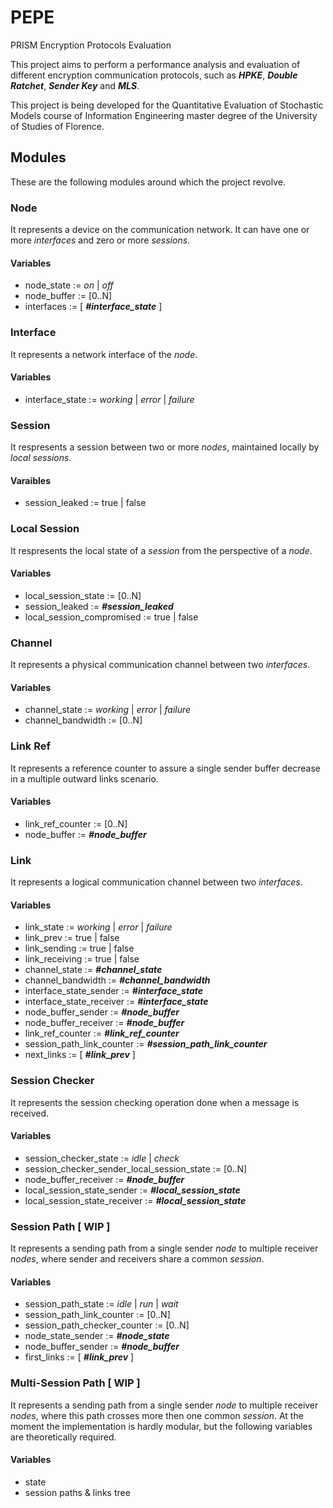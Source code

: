 # PEPE

PRISM Encryption Protocols Evaluation

This project aims to perform a performance analysis and evaluation of different encryption communication protocols, such as ***HPKE***, ***Double Ratchet***, ***Sender Key*** and ***MLS***.

This project is being developed for the Quantitative Evaluation of Stochastic Models course of Information Engineering master degree of the University of Studies of Florence.

## Modules

These are the following modules around which the project revolve.

### Node

It represents a device on the communication network. It can have one or more *interfaces* and zero or more *sessions*.

#### Variables

- node_state := *on* | *off*
- node_buffer := [0..N]
- interfaces := [ ***#interface_state*** ]

### Interface

It represents a network interface of the *node*.

#### Variables

- interface_state := *working* | *error* | *failure*

### Session

It respresents a session between two or more *nodes*, maintained locally by *local sessions*.

#### Varaibles

- session_leaked := true | false

### Local Session

It respresents the local state of a *session* from the perspective of a *node*.

#### Variables

- local_session_state := [0..N]
- session_leaked := ***#session_leaked***
- local_session_compromised := true | false

### Channel

It represents a physical communication channel between two *interfaces*.

#### Variables

- channel_state := *working* | *error* | *failure*
- channel_bandwidth := [0..N]

### Link Ref

It represents a reference counter to assure a single sender buffer decrease in a multiple outward links scenario.

#### Variables

- link_ref_counter := [0..N]
- node_buffer := ***#node_buffer***

### Link

It represents a logical communication channel between two *interfaces*.

#### Variables

- link_state := *working* | *error* | *failure*
- link_prev := true | false
- link_sending := true | false
- link_receiving := true | false
- channel_state := ***#channel_state***
- channel_bandwidth := ***#channel_bandwidth***
- interface_state_sender := ***#interface_state***
- interface_state_receiver := ***#interface_state***
- node_buffer_sender := ***#node_buffer***
- node_buffer_receiver := ***#node_buffer***
- link_ref_counter := ***#link_ref_counter***
- session_path_link_counter := ***#session_path_link_counter***
- next_links := [ ***#link_prev*** ]

### Session Checker

It represents the session checking operation done when a message is received.

#### Variables

- session_checker_state := *idle* | *check*
- session_checker_sender_local_session_state := [0..N]
- node_buffer_receiver := ***#node_buffer***
- local_session_state_sender := ***#local_session_state***
- local_session_state_receiver := ***#local_session_state***

### Session Path [ WIP ]

It represents a sending path from a single sender *node* to multiple receiver *nodes*, where sender and receivers share a common *session*.

#### Variables

- session_path_state := *idle* | *run* | *wait*
- session_path_link_counter := [0..N]
- session_path_checker_counter := [0..N]
- node_state_sender := ***#node_state***
- node_buffer_sender := ***#node_buffer***
- first_links := [ ***#link_prev*** ]

### Multi-Session Path [ WIP ]

It represents a sending path from a single sender *node* to multiple receiver *nodes*, where this path crosses more then one common *session*. At the moment the implementation is hardly modular, but the following variables are theoretically required.

#### Variables

- state
- session paths & links tree
